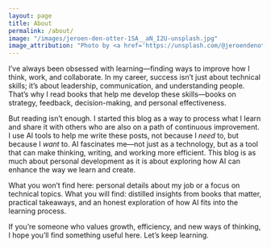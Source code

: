 ```yaml
---
layout: page
title: About
permalink: /about/
image: "/images/jeroen-den-otter-1SA__aN_I2U-unsplash.jpg"
image_attribution: "Photo by <a href='https://unsplash.com/@jeroendenotter'>Jeroen den Otter</a> on <a href='https://unsplash.com/photos/several-books-on-top-of-table-inside-room-1SA__aN_I2U'>Unsplash</a>"
---
```


I’ve always been obsessed with learning—finding ways to improve how I think, work, and collaborate. In my career, success isn’t just about technical skills; it’s about leadership, communication, and understanding people. That’s why I read books that help me develop these skills—books on strategy, feedback, decision-making, and personal effectiveness.

But reading isn’t enough. I started this blog as a way to process what I learn and share it with others who are also on a path of continuous improvement. I use AI tools to help me write these posts, not because I _need_ to, but because I _want_ to. AI fascinates me—not just as a technology, but as a tool that can make thinking, writing, and working more efficient. This blog is as much about personal development as it is about exploring how AI can enhance the way we learn and create.

What you won’t find here: personal details about my job or a focus on technical topics. What you will find: distilled insights from books that matter, practical takeaways, and an honest exploration of how AI fits into the learning process.

If you’re someone who values growth, efficiency, and new ways of thinking, I hope you’ll find something useful here. Let’s keep learning.
